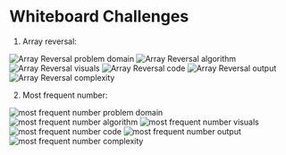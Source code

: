 # Whiteboard Challenges



1) Array reversal:

![Array Reversal problem domain](ArrayReversalpd.png)
![Array Reversal algorithm ](arrayrevAL.png)
![Array Reversal visuals ](arrayrevV.png)
![Array Reversal code](arrayrevCode.png)
![Array Reversal output](codeOutput.png)
![Array Reversal complexity](arrayrevC.png)

2) Most frequent number:

![most frequent number problem domain](mfnPD.png)
![most frequent number algorithm ](mfnAL.png)
![most frequent number visuals ](mfnV.png)
![most frequent number code](mfnCode.png)
![most frequent number output](mfnCO.png)
![most frequent number complexity](mfnCom.png)
